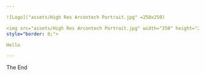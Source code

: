 ```yaml
---

![Logo]("assets/High Res Arcontech Portrait.jpg" =250x250) 

<img src="assets/High Res Arcontech Portrait.jpg" width="250" height="250"
style="border: 0;">

Hello

---
```


The End

